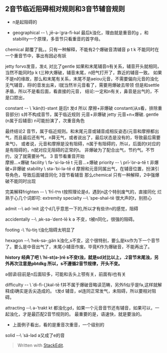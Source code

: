 ## 2音节临近阻碍相对规则和3音节辅音规则
- n是起阻碍的

- geographical -- \ ˌjē-​ə-​ˈgra-​fi-​kəl 最后k浊化，理由就是重音的g ，和stability一个原理，多音节只看重音的首字母。

chemical 颠覆了我。。只有一种解释，不能有2个爆破音清辅音 p t k 不能同时在一个重音节中，事出有因必有妖


jetty forvo发音，发d, 对比了gentle 
如果和末尾辅音n有关系，辅音开头就相同，当然不能同时p k t三种大爆破，辅音末尾，n把气打开了，靠近的辅音一致。
如果不是n的缘故，那么和末尾有关系，末尾不是aeiou元音，不需要偏向元音的浊化无气辅音，将l的音发出来，l就当然半元音看了，需要用爆破去带领
但是和settle 矛盾，所以不是看后面，看直接的元音，
结论:一定和n有关，鼻音是出气的，不是口腔出，

constant -- \ ˈkän(t)-stənt 是后t 发d
所以 摩擦+非爆破 constant(从s看，排除重音部分) s并不构成音节，属于临近规则
	元音+非爆破 jetty
	元音+n+爆破. gentle (n属于后辅音) n可能扮演了，次重音角色

最终结论2 音节，属于临近规则。和末尾元音或辅音成相反姿态(元音和摩擦都出气，而且最后还有气，n算无气，或者说出了，最后状态是没有的，导致最后需要来气)，
或者说，元音和摩擦是没有阻碍，n属于有阻碍的，所以，后面的t对应的是有阻碍的，n就对应无阻碍的正常的t。
非爆破为了配合出气，节约气。不节约，没了就需要补气。
3 音节看重音开始	
		摩擦...+爆破 facility \ fə-ˈsi-lə-tē t
		元音...+爆破 priority -- \ prī-ˈȯr-ə-tē t 
		非爆破+非爆破 stability \ stə-ˈbi-lə-tē d
摩擦和元音同属出气，在辅音位置，扮演引导角色，导致后面辅音同化
3音节看辅音 那么chemical 只有一种解释，2中强爆破不能同时出现

完美解释frighten -- \ ˈfrī-tᵊn
t按照理论是d，遇到n这个特别废气的，直接同化
烂熟于心几个词即可:
extremity
specialty --\ ˈspe-shəl-tē 很大声的t，别担心

admit --\ əd-ˈmit 这个d几乎意思一下的,所以才有些许n的感觉，阻碍

accidentally --\ ˌak-sə-ˈdent-lē k ə 不变，t被n同化，很强的阻碍。

footing -\ ˈfu̇-tiŋ t浊化阻碍太明显了

hexagon --\ ˈhek-sə-ˌgän k浊化,s不变，这个很特别，要么是ks作为下一个音节了。要么是中音出气了，末尾小辅音作废。毕竟K作为爆破音，不能再出了。

**history 经典了吧 \ ˈhi-st(ə-)rē s不变t浊，就是sd对比以上，.2音节末尾浊，另外再次注意是pbtdkg 所以，s不遵循2音节规律，开头不变。**

ə弱读i目前是n后面较多，可能和舌头上颚有关，前面有i也有关

difficulty -- \ ˈdi-fi-(ˌ)kəl-tē f并不属于爆破音略读范畴，另外fi似乎是fə,这样就解释成i确实是舌尖造成的。 t发d 辅音，əl连同正常发气，未阻碍，所以要相对阻碍。

attracting --\ ə-ˈtrakt kt 都浊化gd，如果一个元音音节还有辅音，如果可以，一起浊化，才是最匹配2音节规则的。
最重要的是，语速快，就是要浊的。


- 上面例子看出，看的是重音次重音，一个级别的

solid --\ ˈsä-ləd ə又成了e的音


> Written with [StackEdit](https://stackedit.io/).
<!--stackedit_data:
eyJoaXN0b3J5IjpbNzUyNzEyODc3LC0xMDE5NDg5NTc0LDU4NT
I5MDQwOSwtNTU1Mzc3MzkwLDE5ODU0OTQyMzksLTE3MTc4MTg3
ODgsLTE5NTQ2NDY5MDAsNDU3Mzc5MTU5LDg2Njc5NTIxNSw5MD
E1NDk1MzEsMTg4MjA0MDg4NSwtMjQ1MDg1OTg3LC05Mjg3OTgw
NzcsMzgyMzQ2MjU0LDE4NzY3MjA2NDUsLTQ1MDA1NDU0MCwtMT
U2MTU0MTE4OSw3MzQzMDI4ODYsLTU4MzExNzYzN119
-->